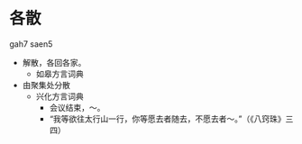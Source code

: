 



# 各散
gah7 saen5
+ 解散，各回各家。
  * 如皋方言词典
+ 由聚集处分散
  * 兴化方言词典
    - 会议结束，～。
    - “我等欲往太行山一行，你等愿去者随去，不愿去者～。”（《八窍珠》三四）
